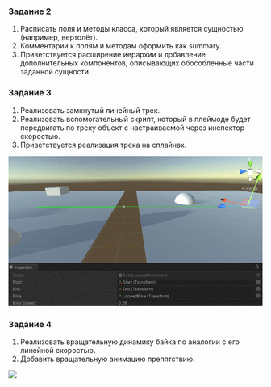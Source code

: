 ﻿### Задание 2

1. Расписать поля и методы класса, который является сущностью (например, вертолёт).
2. Комментарии к полям и методам оформить как summary.
3. Приветствуется расширение иерархии и добавление дополнительных компонентов, описывающих обособленные части заданной сущности.

### Задание 3

1. Реализовать замкнутый линейный трек.
2. Реализовать вспомогательный скрипт, который в плеймоде будет передвигать по треку объект с настраиваемой через инспектор скоростью.
3. Приветствуется реализация трека на сплайнах.

![](https://raw.githubusercontent.com/apkuznetsov/lic-unity-course/main/about/hw03.gif)

### Задание 4

1. Реализовать вращательную динамику байка по аналогии с его линейной скоростью.
2. Добавить вращательную анимацию препятствию.

![](https://raw.githubusercontent.com/apkuznetsov/lic-unity-course/main/about/hw04.gif)
